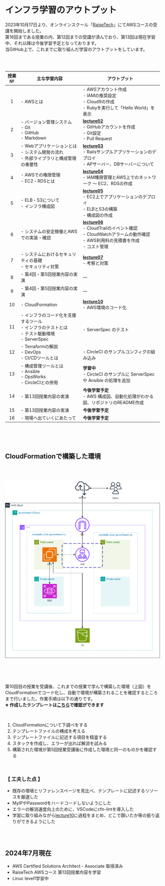 # インフラ学習のアウトプット
2023年10月17日より、オンラインスクール「[RaiseTech](https://raise-tech.net/courses-lp/aws-full-course)」にてAWSコースの受講を開始しました。<br>
第16回まである授業の内、第12回までの受講が済んでおり、第13回は現在学習中、それ以降は今後学習予定となっております。<br>
当GitHub上で、これまでに取り組んだ学習のアウトプットをしています。

<br>
<br>

| 授業№ | 主な学習内容 | アウトプット |
|:---:|---|---|
| 1 | - AWSとは | - AWSアカウント作成<br> - IAMの推奨設定<br> - Cloud9の作成<br> - Rubyを実行して「Hello World」を表示 |
| 2 | - バージョン管理システム<br> - Git<br> - GitHub<br> - Markdown | **[lecture02](./lecture02.md)**<br> - GitHubアカウントを作成<br> - Git設定<br> - Pull Request |
| 3 | - Webアプリケーションとは<br> - システム開発の流れ<br> - 外部ライブラリと構成管理の重要性 | **[lecture03](./lecture03.md)**<br> - Railsサンプルアプリケーションのデプロイ<br> - APサーバー、DBサーバーについて |
| 4 | - AWSでの権限管理<br> - EC2・RDSとは | **[lecture04](./lecture04.md)**<br> - IAM権限管理とAWS上でのネットワーク ～ EC2、RDSの作成 |
| 5 | - ELB・S3について<br> - インフラ構成図 | **[lecture05](./lecture05.md)**<br> - EC2上でアプリケーションのデプロイ<br> - ELBとS3の構築<br> - 構成図の作成 |
| 6 | - システムの安定稼働とAWSでの実装・確認 | **[lecture06](./lecture06.md)**<br> - CloudTrailのイベント確認<br> - CloudWatchアラームの動作確認<br> - AWS利用料の見積書を作成<br> - コスト管理|
| 7 | - システムにおけるセキュリティの基礎<br> - セキュリティ対策 | **[lecture07](./lecture07.md)**<br> - 考察と対策|
| 8 | - 第4回・第5回授業内容の実演 | ― |
| 9 | - 第4回・第5回授業内容の実演 | ― |
| 10 | - CloudFormation | **[lecture10](./lecture10.md)**<br> - AWS環境のコード化 |
| 11 | - インフラのコード化を支援するツール<br> - インフラのテストとは<br> - テスト駆動環境<br> - ServerSpec | <br>- ServerSpec のテスト |
| 12 | - Terraformの解説<br> - DevOps<br> - CI/CDツールとは | <br>- CircleCI のサンプルコンフィグの組み込み |
| 13 | - 構成管理ツールとは<br> - Ansible<br> - OpsWorks<br> - CircleCIとの併用 | **学習中**<br>- CircleCI のサンプルに ServerSpec や Ansible の処理を追加 |
| 14 | - 第13回授業内容の実演 | **今後学習予定**<br> - AWS 構成図、自動化処理がわかる図、リポジトリのREADME作成 |
| 15 | - 第13回授業内容の実演 | **今後学習予定** |
| 16 | - 現場へ出ていくにあたって | **今後学習予定** |

<br>
<br>
<br>

## CloudFormationで構築した環境

<br>
<br>

![構成図](img/img-lecture05/第5回課題.png)

<br>
<br>
<br>

第10回目の授業を受講後、これまでの授業で学んで構築した環境（上図）をCloudFormationでコード化し、自動で環境が構築されることを確認するところまで行いました。作業手順は以下の通りです。<br>
**※ 作成したテンプレートは[こちら](./lecture10.md)で確認ができます**

<br>

1. CloudFormationについて下調べをする
2. テンプレートファイルの構成を考える
3. テンプレートファイルに記述する項目を精査する
4. スタックを作成し、エラーが出れば解消を試みる
5. 構築された環境が第5回授業受講後に作成した環境と同一のものかを確認する

<br>

### 【 工夫した点 】
- 既存の環境とリファレンスページを見比べ、テンプレートに記述するリソースを厳選した
- MyIPやPasswordをハードコードしないようにした
- エラーの解消速度向上のために、VSCodeにcfn-lintを導入した
- 学習に取り組みながら[lecture10](./lecture10.md)に過程をまとめ、どこで躓いたか等の振り返りができるようにした

<br>
<br>

## 2024年7月現在
- AWS Certified Solutions Architect - Associate 取得済み
- RaiseTech AWSコース 第13回授業内容を学習
- Linuc level1学習中